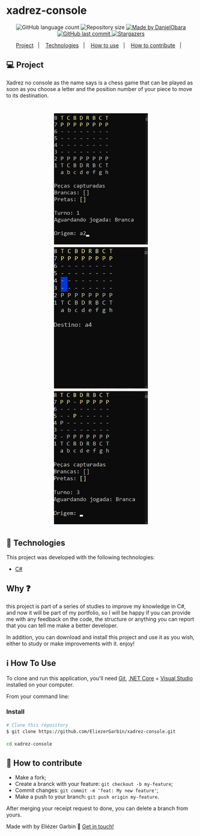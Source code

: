 # xadrez-console

<p align="center">
  <img alt="GitHub language count" src="https://img.shields.io/github/languages/count/EliezerGarbin/xadrez-console?color=%2304D361">

  <img alt="Repository size" src="https://img.shields.io/github/repo-size/EliezerGarbin/xadrez-console">
	
  <a href="https://www.linkedin.com/in/eliezergarbin/">
    <img alt="Made by DanielObara" src="https://img.shields.io/badge/made%20by-EliezerGarbin-%2304D361">
  </a>

  <a href="https://github.com/DanielObara/NLW-1.0/commits/master">
    <img alt="GitHub last commit" src="https://img.shields.io/github/last-commit/EliezerGarbin/xadrez-console">
  </a>

   <a href="https://github.com/EliezerGarbin/NLW01-Booster/stargazers">
    <img alt="Stargazers" src="https://img.shields.io/github/stars/EliezerGarbin/xadrez-console?style=social">
  </a>
  
<p align="center">
  <a href="#-project">Project</a>&nbsp;&nbsp;&nbsp;|&nbsp;&nbsp;&nbsp;
  <a href="#rocket-Technologies">Technologies</a>&nbsp;&nbsp;&nbsp;|&nbsp;&nbsp;&nbsp;
  <a href="#-how-to-use">How to use</a>&nbsp;&nbsp;&nbsp;|&nbsp;&nbsp;&nbsp;
  <a href="#-how-to-contribute">How to contribute</a>&nbsp;&nbsp;&nbsp;|&nbsp;&nbsp;&nbsp;
</p>

## 💻 Project

Xadrez no console as the name says is a chess game that can be played as soon as you choose a letter and the position number of your piece to move to its destination.

<div>
  <h1 align="center">
    <img alt="Example" title="Example" src="https://github.com/EliezerGarbin/xadrez-console/blob/master/githubImg/inicio.png" width="250px" />
    <img alt="Example2" title="Example2" src="https://github.com/EliezerGarbin/xadrez-console/blob/master/githubImg/Movimento-de-peca1.png" width="250px" />
    <img alt="Example3" title="Example3" src="https://github.com/EliezerGarbin/xadrez-console/blob/master/githubImg/Movimento-de-peca2.png" width="250px" />
  </h1>
</div>

## :rocket: Technologies

This project was developed with the following technologies:

- [C#][csharp]

## Why ❓

this project is part of a series of studies to improve my knowledge in C#, and now it will be part of my portfolio, so I will be happy if you can provide me with any feedback on the code, the structure or anything you can report that you can tell me make a better developer.

In addition, you can download and install this project and use it as you wish, either to study or make improvements with it.
enjoy!

## :information_source: How To Use

To clone and run this application, you'll need [Git](https://git-scm.com), [.NET Core][dotnet] + [Visual Studio][vs]  installed on your computer.

From your command line:

### Install

```bash
# Clone this repository
$ git clone https://github.com/EliezerGarbin/xadrez-console.git

cd xadrez-console

```

## 🤔 How to contribute

- Make a fork;
- Create a branck with your feature: `git checkout -b my-feature`;
- Commit changes: `git commit -m 'feat: My new feature'`;
- Make a push to your branch: `git push origin my-feature`.

After merging your receipt request to done, you can delete a branch from yours.

Made with by Eliézer Garbin :wave: [Get in touch!](https://www.linkedin.com/in/eliezergarbin/)

[csharp]: https://docs.microsoft.com/pt-br/dotnet/csharp/
[vs]: https://visualstudio.microsoft.com/pt-br/downloads/
[dotnet]: https://dotnet.microsoft.com/download
